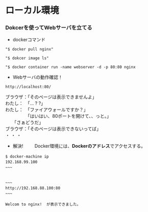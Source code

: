 # ローカル環境

### Dokcerを使ってWebサーバを立てる

- dockerコマンド    

~~~  
"$ docker pull nginx"  

"$ dokcer image ls"  

"$ docker container run -name webserver -d -p 80:80 nginx  
~~~


- Webサーバの動作確認！  

~~~  
http://localhost:80/  
~~~ 
  
  
ブラウザ：「そのページは表示できませんよ」  
わたし：　「... ? ?」  
わたし：　「ファイアウォールですか？」  
　　　　　「はいはい、80ポートを開けて、、っと。」  
     　　「さぁどうだ」  
ブラウザ：「そのページは表示できないってば」  
・
・
・　　
  
  
- 解決!
　　
Docker環境には、**Dockerのアドレス**でアクセスする。  　

~~~　　
$ docker-machine ip　　
192.168.99.100　　
~~~　　

　　
~~~　　
http://192.168.88.100:80　　
~~~　
　　
Welcom to nginx!  が表示できました。　　
　　

